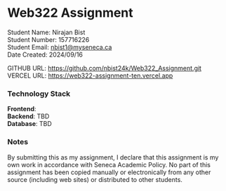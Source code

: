 # Web322 Assignment

Student Name: Nirajan Bist <br>
Student Number: 157716226 <br>
Student Email: nbist1@myseneca.ca <br>
Date Created: 2024/09/16 <br>

GITHUB URL: https://github.com/nbist24k/Web322_Assignment.git <br>
VERCEL URL: https://web322-assignment-ten.vercel.app <br>

### Technology Stack

**Frontend**:  
**Backend**: TBD  
**Database**: TBD

### Notes

By submitting this as my assignment, I declare that this assignment is my own work in accordance with Seneca Academic Policy. No part of this assignment has been copied manually or electronically from any other source (including web sites) or distributed to other students.
